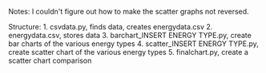 Notes:
I couldn't figure out how to make the scatter graphs not reversed.

Structure:
    1. csvdata.py, finds data, creates energydata.csv
    2. energydata.csv, stores data
    3. barchart_INSERT ENERGY TYPE.py, create bar charts of the various energy types
    4. scatter_INSERT ENERGY TYPE.py, create scatter chart of the various energy types
    5. finalchart.py, create a scatter chart comparison
    